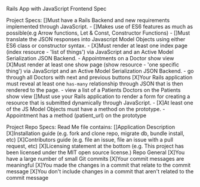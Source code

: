 Rails App with JavaScript Frontend Spec

Project Specs:
[]Must have a Rails Backend and new requirements implemented through JavaScript. -
[]Makes use of ES6 features as much as possible(e.g Arrow functions, Let & Const, Constructor Functions) -
[]Must translate the JSON responses into Javascript Model Objects using either ES6 class or constructor syntax. -
[X]Must render at least one index page (index resource - 'list of things') via JavaScript and an Active Model Serialization JSON Backend. - Appointments on a Doctor show view
[X]Must render at least one show page (show resource - 'one specific thing') via JavaScript and an Active Model Serialization JSON Backend. - go through all Doctors with next and previous buttons
[X]Your Rails application must reveal at least one `has-many` relationship through JSON that is then rendered to the page. - view a list of a Patients Doctors on the Patients show view
[]Must use your Rails application to render a form for creating a resource that is submitted dynamically through JavaScript. -
[X]At least one of the JS Model Objects must have a method on the prototype. - Appointment has a method (patient_url) on the prototype

Project Repo Specs:
Read Me file contains:
[]Application Description
[X]Installation guide (e.g. fork and clone repo, migrate db, bundle install, etc)
[X]Contributors guide (e.g. file an issue, file an issue with a pull request, etc)
[X]Licensing statement at the bottom (e.g. This project has been licensed under the MIT open source license.)
Repo General
[X]You have a large number of small Git commits
[X]Your commit messages are meaningful
[X]You made the changes in a commit that relate to the commit message
[X]You don't include changes in a commit that aren't related to the commit message
